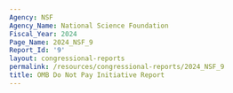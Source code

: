 ```yaml
---
Agency: NSF
Agency_Name: National Science Foundation
Fiscal_Year: 2024
Page_Name: 2024_NSF_9
Report_Id: '9'
layout: congressional-reports
permalink: /resources/congressional-reports/2024_NSF_9
title: OMB Do Not Pay Initiative Report
---
```

